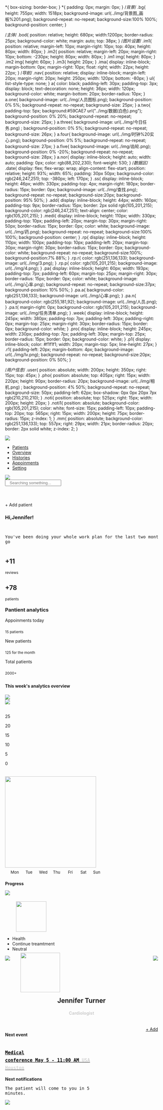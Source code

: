 *{
	box-sizing: border-box;
}
*{
	padding: 0px;
	margin: 0px;
}
/*背景*/
.bg{
	height: 755px;
	width: 1518px;
	background-image: url(../img/背景图_画板%201.png);
	background-repeat: no-repeat;
	background-size:100% 100%;
	background-position: center;
}

/*主体*/
.bod{
	position: relative;
	height: 680px;
	width:1200px;
	border-radius: 25px;
	background-color: white;
	margin: auto;
	top: 38px;
}
/*图片设置*/
.im1{
	position: relative;
	margin-left: 10px;
	margin-right: 10px;
	top: 40px;
	height: 80px;
	width: 80px;
}
.im2{
	position: relative;
	margin-left: 20px;
	margin-right: 10px;
	bottom: -230px;
	height: 80px;
	width: 80px;
}
.im1 img{
	height: 80px;
}
.im2 img{
	height: 60px;
}
.im3{
	height: 20px;
}
.ima{
	display: inline-block;
	margin-bottom: 0px;
	margin-right: 10px;
	float: right;
	width: 22px;
	height: 22px;
}
/*导航*/
.nav{
	position: relative;
	display: inline-block;
	margin-left: 20px;
	margin-right: 20px;
	height: 250px;
	width: 120px;
	bottom: -80px;
}
ul{
	list-style-type: none;
}
a{
	color: black;
	padding-left: 30px;
	padding-top: 3px;
	display: block;
	text-decoration: none;
	height: 36px;
	width: 120px;
	background-color: white;
	margin-bottom: 20px;
	border-radius: 10px;
}
a.one{
	background-image: url(../img/人员图标.png);
	background-position: 0% 5%;
	background-repeat: no-repeat;
	background-size: 25px;
}
a.two{
	padding-top: 5px;
	background:#59CAE7 url("../img/数据(白色).png");
	background-position: 0% 20%;
	background-repeat: no-repeat;
	background-size: 25px;
}
a.three{
	background-image: url(../img/今日任务.png) ;
	background-position: 0% 5%;
	background-repeat: no-repeat;
	background-size: 26px;
}
a.four{
	background-image: url(../img/时钟%20实心.png);
	background-position: 0% 5%;
	background-repeat: no-repeat;
	background-size: 27px;
}
a.five{
	background-image: url(../img/齿轮.png);
	background-position: 0% -20%;
	background-repeat: no-repeat;
	background-size: 28px;
}
a.nor{
	display: inline-block;
	height: auto;
	width: auto;
	padding: 0px;
	color: rgb(88,202,230);
	font-weight: 530;
}
/*数据区*/
.date{
	display: flex;
	flex-wrap: wrap;
	align-content: flex-start;
	position: relative;
	height: 93%;
	width: 65%;
	padding: 30px 50px;
	background-color: rgb(246,247,251);
	top: -380px;
	left: 170px;
}
.ss{
	display: inline-block;
	height: 46px;
	width: 330px;
	padding-top: 4px;
	margin-right: 180px;
	border-radius: 15px;
	border: 0px;
	background-image: url(../img/查找.png);
	background-repeat: no-repeat;
	background-size:20px;
	background-position: 95% 50%;
}
.add{
	display: inline-block;
	height: 44px;
	width: 160px;
	padding-top: 9px;
	border-radius: 15px;
	border: 2px solid rgb(105,201,215);
	background-color: rgb(246,247,251);
	text-align: center;
	color: rgb(105,201,215);
}
.medi{
	display: inline-block;
	height: 110px;
	width: 330px;
	padding-top: 10px;
	padding-left: 20px;
	margin-top: 30px;
	margin-right: 50px;
	border-radius: 15px;
	border: 0px;
	color: white;
	background-image: url(../img/药.png);
	background-repeat: no-repeat;
	background-size:100% 100%;
	background-position: center;
}
.rp{
	display: inline-block;
	height: 110px;
	width: 100px;
	padding-top: 10px;
	padding-left: 20px;
	margin-top: 30px;
	margin-right: 30px;
	border-radius: 15px;
	border: 0px;
	background-color: white;
	background-repeat: no-repeat;
	background-size:100%;
	background-position:7% 88%;
}
.rp.r{
	color: rgb(251,136,133);
	background-image: url(../img/3.png);
}
.rp.p{
	color: rgb(105,201,215);
	background-image: url(../img/4.png);
}
.pa{
	display: inline-block;
	height: 60px;
	width: 193px;
	padding-top: 7px;
	padding-left: 60px;
	margin-top: 25px;
	margin-right: 30px;
	border-radius: 15px;
	border: 0px;
	color: white;
	background-image: url(../img/心率.png);
	background-repeat: no-repeat;
	background-size:37px;
	background-position: 10% 50%;
}
.pa.a{
	background-color: rgb(251,136,133);
	background-image: url(../img/心率.png);
}
.pa.n{
	background-color: rgb(255,181,92);
	background-image: url(../img/人员.png);
}
.pa.t{
	margin-right: 0px;
	background-color: rgb(105,201,215);
	background-image: url(../img/任务清单.png);
}
.week{
	display: inline-block;
	height: 245px;
	width: 380px;
	padding-top: 7px;
	padding-left: 30px;
	padding-right: 0px;
	margin-top: 25px;
	margin-right: 30px;
	border-radius: 15px;
	border: 0px;
	background-color: white;
}
.pro{
	display: inline-block;
	height: 245px;
	width: 230px;
	padding-top: 7px;
	padding-left: 30px;
	margin-top: 25px;
	border-radius: 15px;
	border: 0px;
	background-color: white;
}
.p1{
	display: inline-block;
	color: #f1f1f1;
	width: 20px;
	margin-top: 5px;
	line-height: 27px;
}
.r1{
	padding-left: 20px;
	margin-bottom: 4px;
	background-image: url(../img/lv.png);
	background-repeat: no-repeat;
	background-size:20px;
	background-position: 0% 50%;
}

/*用户信息*/
.user{
	position: absolute;
	width: 200px;
	height: 350px;
	right: 15px;
	top: 45px;
}
.pho{
	position: absolute;
	top: 405px;
	right: 15px;
	width: 220px;
	height: 90px;
	border-radius: 20px;
	background-image: url(../img/相机.png) ;
	background-position: 4% 50%;
	background-repeat: no-repeat;
	background-size: 50px;
	padding-left: 62px;
	box-shadow: 0px 0px 20px 7px rgb(210,210,210);
}
.noti{
	position: absolute;
	top: 525px;
	right: 15px;
	width: 200px;
	height: 20px;
}
.noti1{
	position: absolute;
	background-color: rgb(105,201,215);
	color: white;
	font-size: 15px;
	padding-left: 10px;
	padding-top: 20px;
	top: 565px;
	right: 15px;
	width: 200px;
	height: 75px;
	border-radius: 15px;
	z-index: 1;
}
.mm{
	position: absolute;
	background-color: rgb(251,136,133);
	top: 557px;
	right: 29px;
	width: 21px;
	border-radius: 20px;
	border: 2px solid white;
	z-index: 2;
}
<!DOCTYPE html>
<html>
	<head>
		<meta charset="utf-8" />
		<title>pro2</title>
		<link rel="stylesheet" type="text/css" href="css/new_file.css" />
	</head>
	<body>
		<div class="bg">
			<div class="bod">
				<div class="im1"><img src="img/创可贴.png"></div>
				<div class="nav"><ul>
					<li><a href="#" class="one">Patients</a></li>
					<li><a href="#" class="two">Overview</a></li>
					<li><a href="#" class="three">Histories</a></li>
					<li><a href="#" class="four">Appoinments</a></li>
					<li><a href="#" class="five">Setting</a></li>
				</ul></div>
				<div class="im2"><a href="#" class="nor"><img src="img/电话.png"></a></div>
				<div class="date">
					<form style="display: inline-block;height: 46px;width: 300px;margin-right: 140px;">
						<input type="text" placeholder="&nbsp;&nbsp;&nbsp;Searching something..." class="ss"/>
					</form>
					<div class="add">
						<p>+&nbsp;Add&nbsp;patient</p>
					</div>
					<div class="medi">
						<h3>Hi,Jennifer!</h3>
						<pre>

You've been doing your whole work plan for
the last two months.Way to go <img src="img/点赞.png" style="width: 10px;"></pre>
					</div>
					<div class="rp r">
						<h2>+11</h2>
						<p style="font-size: 12px;">reviews</p>
					</div>
					<div class="rp p">
						<h2>+78</h2>
						<p style="font-size: 12px;">patients</p>
					</div>
					<h3 style="margin-top: 18px;width: 100%;">Pantient&nbsp;analytics</h3>
					<div class="pa a">
						<p style="font-size: 14px;">Appoinments&nbsp;today</p>
						<p style="font-size: 12px;padding-top: 8px;">15&nbsp;patients</p>
					</div>
					<div class="pa n">
						<p style="font-size: 14px;">New&nbsp;patients</p>
						<p style="font-size: 12px;padding-top: 8px;">125&nbsp;for&nbsp;the&nbsp;month</p>
					</div>
					<div class="pa t">
						<p style="font-size: 14px;">Total&nbsp;patients</p>
						<p style="font-size: 12px;padding-top: 8px;">2000+</p>
					</div>
					<div class="week">
						<p style="display: inline-block;margin-bottom: 20px;"><b>This week's analytics overview</b></p>
						<div class="ima"><a href="#" class="nor"><img src="img/条形图.png" class="im3"></a></div>
						<div class="ima"><a class="nor" href="#"><img src="img/线条.png" class="im3"></a></div><br>
						<div class="p1"><p>25</p>
						<p>20</p>
						<p>15</p>
						<p>10</p>
						<p>5</p>
						<p>0</p></div>
						<img src="img/2.png" style="width: 300px;margin-top: 20px;"><br>
						<div class="p1" style="line-height: 4px;"><p style="font-size: 13px;">&nbsp;&nbsp;&nbsp;&nbsp;&nbsp;Mon&nbsp;&nbsp;&nbsp;&nbsp;&nbsp;&nbsp;Tue&nbsp;&nbsp;&nbsp;&nbsp;&nbsp;&nbsp;Wed&nbsp;&nbsp;&nbsp;&nbsp;&nbsp;Thu&nbsp;&nbsp;&nbsp;&nbsp;&nbsp;&nbsp;&nbsp;Fri&nbsp;&nbsp;&nbsp;&nbsp;&nbsp;&nbsp;&nbsp;Sat&nbsp;&nbsp;&nbsp;&nbsp;&nbsp;&nbsp;Sun</p></div>
					</div>
					<div class="pro">
						<p style="display: inline-block"><b>Progress</b></p>
						<div class="ima"><a class="nor" href="#" ><img src="img/刷新.png" class="im3"></a></div>
						<img src="img/1.png" style="width: 100px;margin-top: 20px;margin-left: 36px;">
						<ul>
							<li class="r1" style="background-image: url(img/lv.png);">Health</li>
							<li class="r1" style="background-image: url(img/hong.png);">Continue&nbsp;treamtment</li>
							<li class="r1" style="background-image: url(img/huang.png);">Neutral</li>
						</ul>
					</div>
				</div>
				<div class="user">
					<a href="#" class="nor" style="float: left;"><img src="img/叉.png"></a>
					<a href="#" class="nor" style="float: right;"><img src="./img/选项.png"></a>
					<img src="./img/头像.png" style="margin-left: 35px;margin-top: -10px; width: 130px;">
					<h2 style="text-align: center;margin-top: 15px;">Jennifer Turner</h2>
					<b><p style="text-align: center;margin-top: 20px;color: rgb(205,205,205);">Cardiologist</p></b>
					<b><p style="padding-top: 26px;display: inline-block;">Next&nbsp;event</p></b>
					<a href="#" class="nor" style="float: right; margin-top: 22px;">+&nbsp;Add</a>
				</div>
				<div class="pho">
					<a href="#" class="nor" style="color: #000000;"><pre style="font-size: 15px;padding-top: 10px;line-height: 25px;"><b>Medical conference
May 5 - 11:00 AM
<span style="color: rgb(211,211,211);">USA Houston</span></b></pre></a>
				</div>
				<div class="noti"><b><p>Next&nbsp;notifications</p></b></div>
				<div class="noti1"><pre>The patient will come to
you in 5 minutes.</pre></div>
				<a href="#"><img class="mm" src="img/X.png"></a>
			</div>
		</div>
	</body>
</html>
